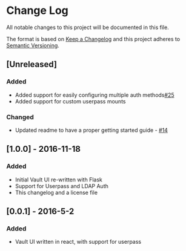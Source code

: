 # Change Log
All notable changes to this project will be documented in this file.

The format is based on [Keep a Changelog](http://keepachangelog.com/) 
and this project adheres to [Semantic Versioning](http://semver.org/).

## [Unreleased]
### Added
- Added support for easily configuring multiple auth methods[#25](https://github.com/nyxcharon/vault-ui/issues/25)
- Added support for custom userpass mounts
### Changed
- Updated readme to have a proper getting started guide - [#14](https://github.com/nyxcharon/vault-ui/issues/14)

## [1.0.0] - 2016-11-18
### Added
- Initial Vault UI re-written with Flask
- Support for Userpass and LDAP Auth
- This changelog and a license file

## [0.0.1] - 2016-5-2
### Added
- Vault UI written in react, with support for userpass